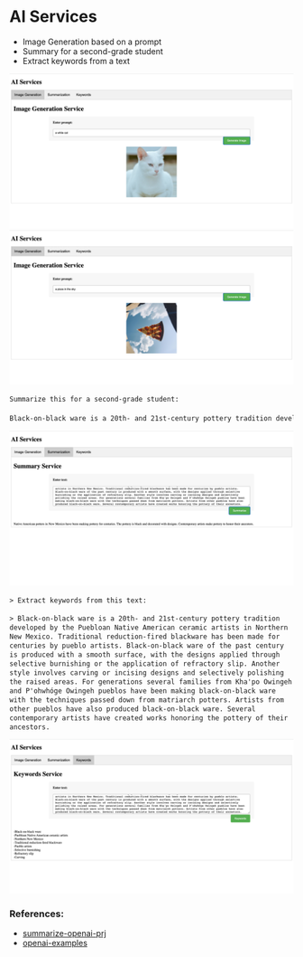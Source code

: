 # AI Services

- Image Generation based on a prompt
- Summary for a second-grade student
- Extract keywords from a text

![white cat](whitecat.png)
![a piece of pizza in the sky](skypizza.png)

```bash
Summarize this for a second-grade student:

Black-on-black ware is a 20th- and 21st-century pottery tradition developed by the Puebloan Native American ceramic artists in Northern New Mexico. Traditional reduction-fired blackware has been made for centuries by pueblo artists. Black-on-black ware of the past century is produced with a smooth surface, with the designs applied through selective burnishing or the application of refractory slip. Another style involves carving or incising designs and selectively polishing the raised areas. For generations several families from Kha'po Owingeh and P'ohwhóge Owingeh pueblos have been making black-on-black ware with the techniques passed down from matriarch potters. Artists from other pueblos have also produced black-on-black ware. Several contemporary artists have created works honoring the pottery of their ancestors.
```
![summary](summary.png)

```
> Extract keywords from this text:

> Black-on-black ware is a 20th- and 21st-century pottery tradition developed by the Puebloan Native American ceramic artists in Northern New Mexico. Traditional reduction-fired blackware has been made for centuries by pueblo artists. Black-on-black ware of the past century is produced with a smooth surface, with the designs applied through selective burnishing or the application of refractory slip. Another style involves carving or incising designs and selectively polishing the raised areas. For generations several families from Kha'po Owingeh and P'ohwhóge Owingeh pueblos have been making black-on-black ware with the techniques passed down from matriarch potters. Artists from other pueblos have also produced black-on-black ware. Several contemporary artists have created works honoring the pottery of their ancestors.
```
![keywords](keywords.png)

### References:
- [summarize-openai-prj](https://github.com/nogibjj/rust-world-spr23/tree/main/summarize-openai-prj4)
- [openai-examples](https://platform.openai.com/examples)
